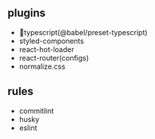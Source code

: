 ## plugins
- typescript(@babel/preset-typescript)
- styled-components
- react-hot-loader
- react-router(configs)
- normalize.css

## rules
- commitlint 
- husky 
- eslint